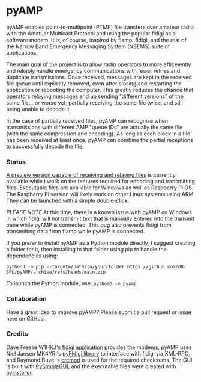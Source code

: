 # pyAMP
pyAMP enables point-to-multipoint (PTMP) file transfers over amateur radio with the Amatuer Multicast Protocol and using the popular fldigi as a software modem.  It is, of course, inspired by flamp, fldigi, and the rest of the Narrow Band Emergency Messaging System (NBEMS) suite of applications.

The main goal of the project is to allow radio operators to more efficeiently and reliably handle emergency communications with fewer retries and duplicate transmissions.  Once received, messages are kept in the received file queue until explicitly removed, even after closing and restarting the application or rebooting the computer.  This greatly reduces the chance that operators relaying messages end up sending "different versions" of the same file... or worse yet, partially receiving the same file twice, and still being unable to decode it.

In the case of partially received files, pyAMP can recognize when transmissions with different AMP "queue IDs" are actually the same file (with the same compression and encoding).  As long as each block in a file has been received at least once, pyAMP can combine the partial receptions to successfully decode the file.

### Status
[A preview version capable of receiving and relaying files](https://github.com/dB-SPL/pyAMP/releases/tag/preview) is currently available while I work on the features required for encoding and transmitting files.  Executable files are available for Windows as well as Raspberry Pi OS.  The Raspberry Pi version will likely work on other Linux systems using ARM.  They can be launched with a simple double-click.

*PLEASE NOTE*
At this time, there is a known issue with pyAMP on Windows in which fldigi will not transmit text that is manually entered into the transmit pane while pyAMP is connected.  This bug also prevents fldigi from transmitting data from flamp while pyAMP is connected.

If you prefer to install pyAMP as a Python module directly, I suggest creating a folder for it, then installing to that folder using pip to handle the dependencies using:

`python3 -m pip --target=/path/to/your/folder https://github.com/dB-SPL/pyAMP/archive/refs/heads/main.zip`

To launch the Python module, use:
`pythom3 -m pyamp`

### Collaboration
Have a great idea to improve pyAMP?  Please submit a pull request or issue here on GitHub.

### Credits
Dave Freese W1HKJ's [fldigi application](http://www.w1hkj.com/) provides the modems,  pyAMP uses Niel Jansen MK4YRI's [pyFldigi library](https://github.com/KM4YRI/pyFldigi) to interface with fldigi via XML-RPC, and Raymond Buvel's [crcmod](http://crcmod.sourceforge.net/) is used for the required checksums.  The GUI is built with [PySimpleGUI](http://pysimplegui.org), and the executable files were created with [pyinstaller](http://pyinstaller.org).
